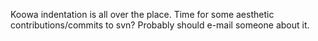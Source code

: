 Koowa indentation is all over the place. Time for some aesthetic contributions/commits to svn? Probably should e-mail someone
about it.     